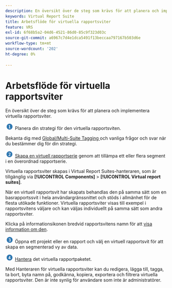 ```yaml
---
description: En översikt över de steg som krävs för att planera och implementera virtuella rapportsviter.
keywords: Virtual Report Suite
title: Arbetsflöde för virtuella rapportsviter
feature: VRS
exl-id: 6f68b5a2-04d6-4521-86d0-85c9f323d03c
source-git-commit: a6967c7d4e1dca5491f13beccaa797167b503d6e
workflow-type: tm+mt
source-wordcount: '202'
ht-degree: 0%

---
```


# Arbetsflöde för virtuella rapportsviter

En översikt över de steg som krävs för att planera och implementera virtuella rapportsviter.

![](/help/admin/tools/manage-rs/edit-settings/general/c-server-side-forwarding/assets/step1_icon.png) Planera din strategi för den virtuella rapportsviten.

Bekanta dig med [Global/Multi-Suite Tagging ](/help/components/vrs/vrs-considerations.md) och vanliga frågor och svar när du bestämmer dig för din strategi.

![](/help/admin/tools/manage-rs/edit-settings/general/c-server-side-forwarding/assets/step2_icon.png) [Skapa en virtuell rapportserie](/help/components/vrs/c-workflow-vrs/vrs-create.md) genom att tillämpa ett eller flera segment i en överordnad rapportserie.

Virtuella rapportsviter skapas i Virtual Report Suites-hanteraren, som är tillgänglig via **[!UICONTROL Components]** > **[!UICONTROL Virtual report suites]**.

När en virtuell rapportsvit har skapats behandlas den på samma sätt som en basrapportssvit i hela användargränssnittet och stöds i allmänhet för de flesta utökade funktioner. Virtuella rapportsviter visas till exempel i rapportsvitens väljare och kan väljas individuellt på samma sätt som andra rapportsviter.

Klicka på informationsikonen bredvid rapportsvitens namn för att [visa information om den](/help/components/vrs/c-workflow-vrs/vrs-view.md).

![](/help/admin/tools/manage-rs/edit-settings/general/c-server-side-forwarding/assets/step3_icon.png) Öppna ett projekt eller en rapport och välj en virtuell rapportsvit för att skapa en segmenterad vy av data.

![](assets/step4_icon.png) [Hantera](/help/components/vrs/c-workflow-vrs/vrs-manage.md) det virtuella rapportpaketet.

Med Hanteraren för virtuella rapportsviter kan du redigera, lägga till, tagga, ta bort, byta namn på, godkänna, kopiera, exportera och filtrera virtuella rapportsviter. Den är inte synlig för användare som inte är administratörer.
